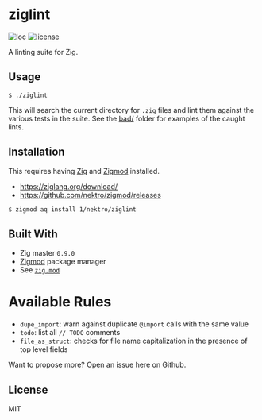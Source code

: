 # ziglint
![loc](https://sloc.xyz/github/nektro/ziglint)
[![license](https://img.shields.io/github/license/nektro/ziglint.svg)](https://github.com/nektro/ziglint/blob/master/LICENSE)

A linting suite for Zig.

## Usage
```
$ ./ziglint
```

This will search the current directory for `.zig` files and lint them against the various tests in the suite. See the [bad/](./bad/) folder for examples of the caught lints.

## Installation
This requires having [Zig](https://ziglang.org) and [Zigmod](https://github.com/nektro/zigmod) installed.

- https://ziglang.org/download/
- https://github.com/nektro/zigmod/releases

```sh
$ zigmod aq install 1/nektro/ziglint
```

## Built With
- Zig master `0.9.0`
- [Zigmod](https://github.com/nektro/zigmod) package manager
- See [`zig.mod`](./zig.mod)

# Available Rules
- `dupe_import`: warn against duplicate `@import` calls with the same value
- `todo`: list all `// TODO` comments
- `file_as_struct`: checks for file name capitalization in the presence of top level fields

Want to propose more? Open an issue here on Github.

## License
MIT
